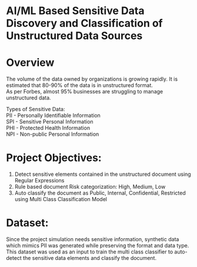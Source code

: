 # AI/ML Based Sensitive Data Discovery and Classification of Unstructured Data Sources
# Overview
The volume of the data owned by organizations is growing rapidly. It is estimated that 80-90% of the data is in unstructured format. <br />
As per Forbes, almost 95% businesses are struggling to manage unstructured data. <br />

Types of Sensitive Data: <br />
PII - Personally Identifiable Information <br />
SPI - Sensitive Personal Information <br />
PHI - Protected Health Information <br />
NPI - Non-public Personal Information <br />

# Project Objectives:
1. Detect sensitive elements contained in the unstructured document using Regular Expressions <br />
2. Rule based document Risk categorization: High, Medium, Low <br />
3. Auto classify the document as Public, Internal, Confidential, Restricted using Multi Class Classification Model <br />

# Dataset:
Since the project simulation needs sensitive information, synthetic data which mimics PII was generated while preserving the format and data type. This dataset was used as an input to train the multi class classifier to auto-detect the sensitive data elements and classify the document.







